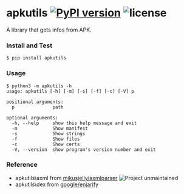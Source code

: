 # apkutils [![PyPI version](https://badge.fury.io/py/apkutils.svg)](https://badge.fury.io/py/apkutils) ![license](https://img.shields.io/github/license/mashape/apistatus.svg)

A library that gets infos from APK.

### Install and Test

```
$ pip install apkutils
```

### Usage

```
$ python3 -m apkutils -h
usage: apkutils [-h] [-m] [-s] [-f] [-c] [-V] p

positional arguments:
  p              path

optional arguments:
  -h, --help     show this help message and exit
  -m             Show manifest
  -s             Show strings
  -f             Show files
  -c             Show certs
  -V, --version  show program's version number and exit

```

### Reference
- apkutils\axml from [mikusjelly/axmlparser](https://github.com/mikusjelly/axmlparser) ![Project unmaintained](https://img.shields.io/badge/project-unmaintained-red.svg)
- apkutils\dex from [google/enjarify](https://github.com/google/enjarify)
